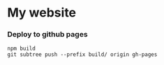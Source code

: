 # My website

### Deploy to github pages
```
npm build
git subtree push --prefix build/ origin gh-pages
```